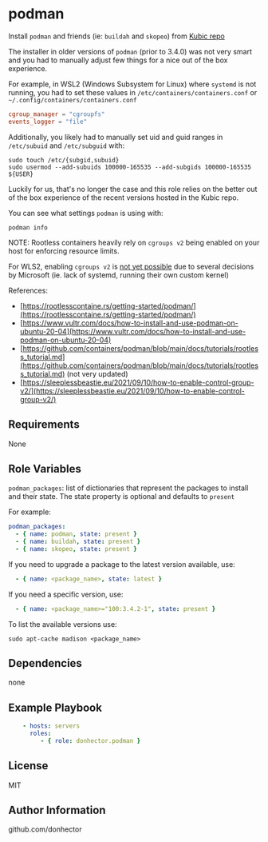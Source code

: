 podman
=========

Install `podman` and friends (ie: `buildah` and `skopeo`) from [Kubic repo](https://download.opensuse.org/repositories/devel:/kubic:/libcontainers:/stable/)

The installer in older versions of `podman` (prior to 3.4.0) was not very smart and you had to manually adjust few things for a nice out of the box experience.

For example, in WSL2 (Windows Subsystem for Linux) where `systemd` is not running, you had to set these values in `/etc/containers/containers.conf` or `~/.config/containers/containers.conf`

``` toml
cgroup_manager = "cgroupfs"
events_logger = "file"
```

Additionally, you likely had to manually set uid and guid ranges in `/etc/subuid` and `/etc/subguid` with:

```shell
sudo touch /etc/{subgid,subuid}
sudo usermod --add-subuids 100000-165535 --add-subgids 100000-165535 ${USER}
```

Luckily for us, that's no longer the case and this role relies on the better out of the box experience of the recent versions hosted in the Kubic repo.

You can see what settings `podman` is using with:

```shell
podman info
```

NOTE: Rootless containers heavily rely on `cgroups v2` being enabled on your host for enforcing resource limits.

For WLS2, enabling `cgroups v2` is [not yet possible](https://github.com/microsoft/WSL/issues/6662) due to several decisions by Microsoft (ie. lack of systemd, running their own custom kernel)

References:
- [https://rootlesscontaine.rs/getting-started/podman/](https://rootlesscontaine.rs/getting-started/podman/)
- [https://www.vultr.com/docs/how-to-install-and-use-podman-on-ubuntu-20-04](https://www.vultr.com/docs/how-to-install-and-use-podman-on-ubuntu-20-04)
- [https://github.com/containers/podman/blob/main/docs/tutorials/rootless_tutorial.md](https://github.com/containers/podman/blob/main/docs/tutorials/rootless_tutorial.md) (not very updated)
- [https://sleeplessbeastie.eu/2021/09/10/how-to-enable-control-group-v2/](https://sleeplessbeastie.eu/2021/09/10/how-to-enable-control-group-v2/)

Requirements
------------

None

Role Variables
--------------

`podman_packages`: list of dictionaries that represent the packages to install and their state. The state property is optional and defaults to `present`

For example:

```yaml
podman_packages:
  - { name: podman, state: present }
  - { name: buildah, state: present }
  - { name: skopeo, state: present }
```

If you need to upgrade a package to the latest version available, use:

```yml
  - { name: <package_name>, state: latest }
```

If you need a specific version, use:

```yml
  - { name: <package_name>="100:3.4.2-1", state: present }
```

To list the available versions use:

```shell
sudo apt-cache madison <package_name>
```

Dependencies
------------

none

Example Playbook
----------------

```yaml
    - hosts: servers
      roles:
         - { role: donhector.podman }
```

License
-------

MIT

Author Information
------------------

github.com/donhector
